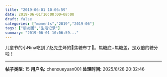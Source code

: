 ```yaml
---
title: "2019-06-01 10:06:59"
date: 2019-06-01T10:00:00+08:00
draft: false
categories: ["moments","2019","2019-06"]
tags: ["朋友圈","生活记录"]
summary: "2019-06-01 10:06:59..."
---
```


儿童节的小Nina吃到了赵先生烤的🍮焦糖布丁🍮。焦糖底+焦糖盖，是双倍的糖分啦！

---

**帖子类型:** 15
**用户名:** chenxueyuan001
**处理时间:** 2025/8/28 20:32:46